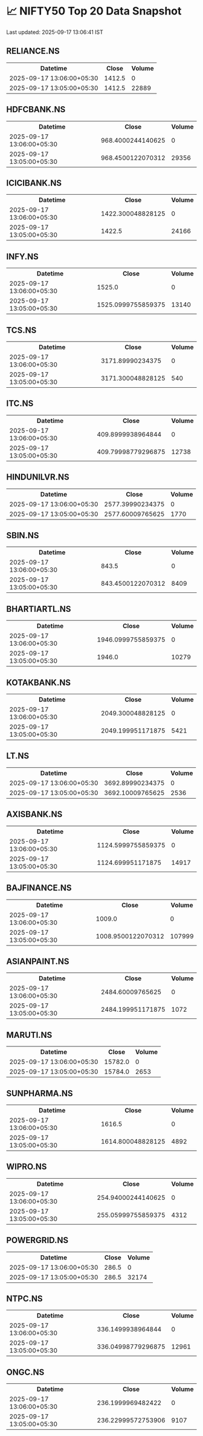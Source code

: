 # 📈 NIFTY50 Top 20 Data Snapshot

Last updated: 2025-09-17 13:06:41 IST

## RELIANCE.NS

<table>
  <tr><th>Datetime</th><th>Close</th><th>Volume</th></tr>
  <tr><td>2025-09-17 13:06:00+05:30</td><td>1412.5</td><td>0</td></tr>
  <tr><td>2025-09-17 13:05:00+05:30</td><td>1412.5</td><td>22889</td></tr>
</table>

## HDFCBANK.NS

<table>
  <tr><th>Datetime</th><th>Close</th><th>Volume</th></tr>
  <tr><td>2025-09-17 13:06:00+05:30</td><td>968.4000244140625</td><td>0</td></tr>
  <tr><td>2025-09-17 13:05:00+05:30</td><td>968.4500122070312</td><td>29356</td></tr>
</table>

## ICICIBANK.NS

<table>
  <tr><th>Datetime</th><th>Close</th><th>Volume</th></tr>
  <tr><td>2025-09-17 13:06:00+05:30</td><td>1422.300048828125</td><td>0</td></tr>
  <tr><td>2025-09-17 13:05:00+05:30</td><td>1422.5</td><td>24166</td></tr>
</table>

## INFY.NS

<table>
  <tr><th>Datetime</th><th>Close</th><th>Volume</th></tr>
  <tr><td>2025-09-17 13:06:00+05:30</td><td>1525.0</td><td>0</td></tr>
  <tr><td>2025-09-17 13:05:00+05:30</td><td>1525.0999755859375</td><td>13140</td></tr>
</table>

## TCS.NS

<table>
  <tr><th>Datetime</th><th>Close</th><th>Volume</th></tr>
  <tr><td>2025-09-17 13:06:00+05:30</td><td>3171.89990234375</td><td>0</td></tr>
  <tr><td>2025-09-17 13:05:00+05:30</td><td>3171.300048828125</td><td>540</td></tr>
</table>

## ITC.NS

<table>
  <tr><th>Datetime</th><th>Close</th><th>Volume</th></tr>
  <tr><td>2025-09-17 13:06:00+05:30</td><td>409.8999938964844</td><td>0</td></tr>
  <tr><td>2025-09-17 13:05:00+05:30</td><td>409.79998779296875</td><td>12738</td></tr>
</table>

## HINDUNILVR.NS

<table>
  <tr><th>Datetime</th><th>Close</th><th>Volume</th></tr>
  <tr><td>2025-09-17 13:06:00+05:30</td><td>2577.39990234375</td><td>0</td></tr>
  <tr><td>2025-09-17 13:05:00+05:30</td><td>2577.60009765625</td><td>1770</td></tr>
</table>

## SBIN.NS

<table>
  <tr><th>Datetime</th><th>Close</th><th>Volume</th></tr>
  <tr><td>2025-09-17 13:06:00+05:30</td><td>843.5</td><td>0</td></tr>
  <tr><td>2025-09-17 13:05:00+05:30</td><td>843.4500122070312</td><td>8409</td></tr>
</table>

## BHARTIARTL.NS

<table>
  <tr><th>Datetime</th><th>Close</th><th>Volume</th></tr>
  <tr><td>2025-09-17 13:06:00+05:30</td><td>1946.0999755859375</td><td>0</td></tr>
  <tr><td>2025-09-17 13:05:00+05:30</td><td>1946.0</td><td>10279</td></tr>
</table>

## KOTAKBANK.NS

<table>
  <tr><th>Datetime</th><th>Close</th><th>Volume</th></tr>
  <tr><td>2025-09-17 13:06:00+05:30</td><td>2049.300048828125</td><td>0</td></tr>
  <tr><td>2025-09-17 13:05:00+05:30</td><td>2049.199951171875</td><td>5421</td></tr>
</table>

## LT.NS

<table>
  <tr><th>Datetime</th><th>Close</th><th>Volume</th></tr>
  <tr><td>2025-09-17 13:06:00+05:30</td><td>3692.89990234375</td><td>0</td></tr>
  <tr><td>2025-09-17 13:05:00+05:30</td><td>3692.10009765625</td><td>2536</td></tr>
</table>

## AXISBANK.NS

<table>
  <tr><th>Datetime</th><th>Close</th><th>Volume</th></tr>
  <tr><td>2025-09-17 13:06:00+05:30</td><td>1124.5999755859375</td><td>0</td></tr>
  <tr><td>2025-09-17 13:05:00+05:30</td><td>1124.699951171875</td><td>14917</td></tr>
</table>

## BAJFINANCE.NS

<table>
  <tr><th>Datetime</th><th>Close</th><th>Volume</th></tr>
  <tr><td>2025-09-17 13:06:00+05:30</td><td>1009.0</td><td>0</td></tr>
  <tr><td>2025-09-17 13:05:00+05:30</td><td>1008.9500122070312</td><td>107999</td></tr>
</table>

## ASIANPAINT.NS

<table>
  <tr><th>Datetime</th><th>Close</th><th>Volume</th></tr>
  <tr><td>2025-09-17 13:06:00+05:30</td><td>2484.60009765625</td><td>0</td></tr>
  <tr><td>2025-09-17 13:05:00+05:30</td><td>2484.199951171875</td><td>1072</td></tr>
</table>

## MARUTI.NS

<table>
  <tr><th>Datetime</th><th>Close</th><th>Volume</th></tr>
  <tr><td>2025-09-17 13:06:00+05:30</td><td>15782.0</td><td>0</td></tr>
  <tr><td>2025-09-17 13:05:00+05:30</td><td>15784.0</td><td>2653</td></tr>
</table>

## SUNPHARMA.NS

<table>
  <tr><th>Datetime</th><th>Close</th><th>Volume</th></tr>
  <tr><td>2025-09-17 13:06:00+05:30</td><td>1616.5</td><td>0</td></tr>
  <tr><td>2025-09-17 13:05:00+05:30</td><td>1614.800048828125</td><td>4892</td></tr>
</table>

## WIPRO.NS

<table>
  <tr><th>Datetime</th><th>Close</th><th>Volume</th></tr>
  <tr><td>2025-09-17 13:06:00+05:30</td><td>254.94000244140625</td><td>0</td></tr>
  <tr><td>2025-09-17 13:05:00+05:30</td><td>255.05999755859375</td><td>4312</td></tr>
</table>

## POWERGRID.NS

<table>
  <tr><th>Datetime</th><th>Close</th><th>Volume</th></tr>
  <tr><td>2025-09-17 13:06:00+05:30</td><td>286.5</td><td>0</td></tr>
  <tr><td>2025-09-17 13:05:00+05:30</td><td>286.5</td><td>32174</td></tr>
</table>

## NTPC.NS

<table>
  <tr><th>Datetime</th><th>Close</th><th>Volume</th></tr>
  <tr><td>2025-09-17 13:06:00+05:30</td><td>336.1499938964844</td><td>0</td></tr>
  <tr><td>2025-09-17 13:05:00+05:30</td><td>336.04998779296875</td><td>12961</td></tr>
</table>

## ONGC.NS

<table>
  <tr><th>Datetime</th><th>Close</th><th>Volume</th></tr>
  <tr><td>2025-09-17 13:06:00+05:30</td><td>236.1999969482422</td><td>0</td></tr>
  <tr><td>2025-09-17 13:05:00+05:30</td><td>236.22999572753906</td><td>9107</td></tr>
</table>

